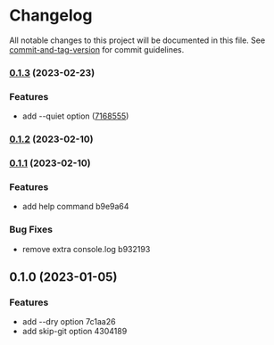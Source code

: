 # Changelog

All notable changes to this project will be documented in this file. See [commit-and-tag-version](https://github.com/absolute-version/commit-and-tag-version) for commit guidelines.

### [0.1.3](https://github.com/danielpza/make-deps-exact/compare/v0.1.2...v0.1.3) (2023-02-23)


### Features

* add --quiet option ([7168555](https://github.com/danielpza/make-deps-exact/commit/71685551dd52bd7d691bd05c73545a737d3212c0))

### [0.1.2](https://github.com/danielpza/make-deps-exact/compare/v0.1.1...v0.1.2) (2023-02-10)

### [0.1.1](///compare/v0.1.0...v0.1.1) (2023-02-10)


### Features

* add help command b9e9a64


### Bug Fixes

* remove extra console.log b932193

## 0.1.0 (2023-01-05)


### Features

* add --dry option 7c1aa26
* add skip-git option 4304189
